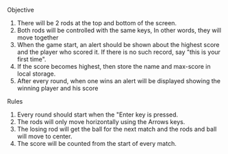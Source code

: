 Objective
1. There will be 2 rods at the top and bottom of the screen.
2. Both rods will be controlled with the same keys, In other words, they will move together
3. When the game start, an alert should be shown about the highest score and the player who scored it. If there is no such record, say "this is your first time".
4. If the score becomes highest, then store the name and max-score in local storage.
5. After every round, when one wins an alert will be displayed showing the winning player and his score

Rules
1. Every round should start when the "Enter key is pressed.
2. The rods will only move horizontally using the Arrows keys.
3. The losing rod will get the ball for the next match and the rods and ball will move to center.
4. The score will be counted from the start of every match.


